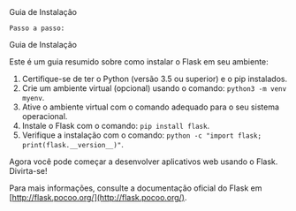 <!DOCTYPE html>
<html>

<body>
    Guia de Instalação

    Passo a passo:
 Guia de Instalação

Este é um guia resumido sobre como instalar o Flask em seu ambiente:

1. Certifique-se de ter o Python (versão 3.5 ou superior) e o pip instalados.
2. Crie um ambiente virtual (opcional) usando o comando: `python3 -m venv myenv`.
3. Ative o ambiente virtual com o comando adequado para o seu sistema operacional.
4. Instale o Flask com o comando: `pip install flask`.
5. Verifique a instalação com o comando: `python -c "import flask; print(flask.__version__)"`.

Agora você pode começar a desenvolver aplicativos web usando o Flask. Divirta-se!

Para mais informações, consulte a documentação oficial do Flask em [http://flask.pocoo.org/](http://flask.pocoo.org/).

</body>
</html>
